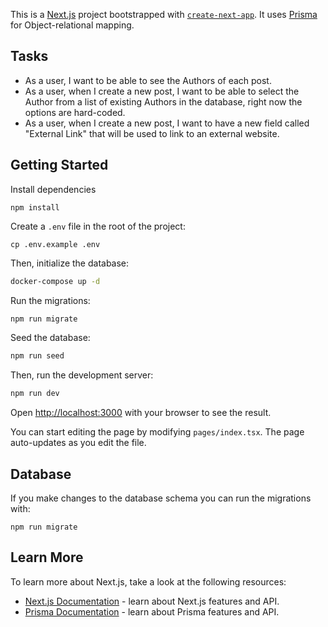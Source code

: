 This is a [Next.js](https://nextjs.org/) project bootstrapped with [`create-next-app`](https://github.com/vercel/next.js/tree/canary/packages/create-next-app).
It uses [Prisma](https://www.prisma.io/) for Object-relational mapping.

## Tasks

- As a user, I want to be able to see the Authors of each post.
- As a user, when I create a new post, I want to be able to select the Author from a list of existing Authors in the database, right now the options are hard-coded.
- As a user, when I create a new post, I want to have a new field called "External Link" that will be used to link to an external website.

## Getting Started

Install dependencies

```
npm install
```

Create a `.env` file in the root of the project:

```
cp .env.example .env
```

Then, initialize the database:

```bash
docker-compose up -d
```

Run the migrations:

```bash
npm run migrate
```

Seed the database:

```bash
npm run seed
```

Then, run the development server:

```bash
npm run dev
```

Open [http://localhost:3000](http://localhost:3000) with your browser to see the result.

You can start editing the page by modifying `pages/index.tsx`. The page auto-updates as you edit the file.

## Database

If you make changes to the database schema you can run the migrations with:

```
npm run migrate
```

## Learn More

To learn more about Next.js, take a look at the following resources:

- [Next.js Documentation](https://nextjs.org/docs) - learn about Next.js features and API.
- [Prisma Documentation](https://www.prisma.io/docs/concepts) - learn about Prisma features and API.
